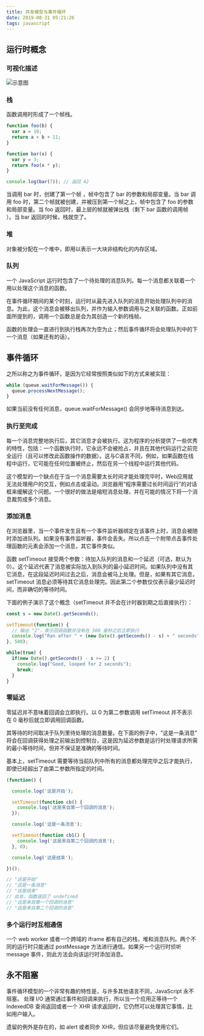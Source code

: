 ```yaml
---
title: 并发模型与事件循环
date: 2019-08-31 05:21:26
tags: javascript
---
```

## 运行时概念

### 可视化描述

![示意图](https://developer.mozilla.org/files/4617/default.svg "示意图")

### 栈

函数调用时形成了一个帧栈。

``` javascript
function foo(b) {
  var a = 10;
  return a + b + 11;
}

function bar(x) {
  var y = 3;
  return foo(x * y);
}

console.log(bar(7)); // 返回 42
```

当调用 bar 时，创建了第一个帧 ，帧中包含了 bar 的参数和局部变量。当 bar 调用 foo 时，第二个帧就被创建，并被压到第一个帧之上，帧中包含了 foo 的参数和局部变量。当 foo 返回时，最上层的帧就被弹出栈（剩下 bar 函数的调用帧 ）。当 bar 返回的时候，栈就空了。

### 堆

对象被分配在一个堆中，即用以表示一大块非结构化的内存区域。

### 队列

一个 JavaScript 运行时包含了一个待处理的消息队列。每一个消息都关联着一个用以处理这个消息的函数。

在事件循环期间的某个时刻，运行时从最先进入队列的消息开始处理队列中的消息。为此，这个消息会被移出队列，并作为输入参数调用与之关联的函数。正如前面所提到的，调用一个函数总是会为其创造一个新的栈帧。

函数的处理会一直进行到执行栈再次为空为止；然后事件循环将会处理队列中的下一个消息（如果还有的话）。

## 事件循环

之所以称之为事件循环，是因为它经常按照类似如下的方式来被实现：

``` javascript
while (queue.waitForMessage()) {
  queue.processNextMessage();
}
```

如果当前没有任何消息，queue.waitForMessage() 会同步地等待消息到达。

### 执行至完成

每一个消息完整地执行后，其它消息才会被执行。这为程序的分析提供了一些优秀的特性，包括：一个函数执行时，它永远不会被抢占，并且在其他代码运行之前完全运行（且可以修改此函数操作的数据）。这与C语言不同，例如，如果函数在线程中运行，它可能在任何位置被终止，然后在另一个线程中运行其他代码。

这个模型的一个缺点在于当一个消息需要太长时间才能处理完毕时，Web应用就无法处理用户的交互，例如点击或滚动。浏览器用“程序需要过长时间运行”的对话框来缓解这个问题。一个很好的做法是缩短消息处理，并在可能的情况下将一个消息裁剪成多个消息。

### 添加消息

在浏览器里，当一个事件发生且有一个事件监听器绑定在该事件上时，消息会被随时添加进队列。如果没有事件监听器，事件会丢失。所以点击一个附带点击事件处理函数的元素会添加一个消息，其它事件类似。

函数 setTimeout 接受两个参数：待加入队列的消息和一个延迟（可选，默认为 0）。这个延迟代表了消息被实际加入到队列的最小延迟时间。如果队列中没有其它消息，在这段延迟时间过去之后，消息会被马上处理。但是，如果有其它消息，setTimeout 消息必须等待其它消息处理完。因此第二个参数仅仅表示最少延迟时间，而非确切的等待时间。

下面的例子演示了这个概念（setTimeout 并不会在计时器到期之后直接执行）：

``` javascript
const s = new Date().getSeconds();

setTimeout(function() {
  // 输出 "2"，表示回调函数并没有在 500 毫秒之后立即执行
  console.log("Ran after " + (new Date().getSeconds() - s) + " seconds");
}, 500);

while(true) {
  if(new Date().getSeconds() - s >= 2) {
    console.log("Good, looped for 2 seconds");
    break;
  }
}
```

### 零延迟

零延迟并不意味着回调会立即执行。以 0 为第二参数调用 setTimeout 并不表示在 0 毫秒后就立即调用回调函数。

其等待的时间取决于队列里待处理的消息数量。在下面的例子中，"这是一条消息" 将会在回调获得处理之前输出到控制台，这是因为延迟参数是运行时处理请求所需的最小等待时间，但并不保证是准确的等待时间。

基本上，setTimeout 需要等待当前队列中所有的消息都处理完毕之后才能执行，即使已经超出了由第二参数所指定的时间。

``` javascript
(function() {

  console.log('这是开始');

  setTimeout(function cb() {
    console.log('这是来自第一个回调的消息');
  });

  console.log('这是一条消息');

  setTimeout(function cb1() {
    console.log('这是来自第二个回调的消息');
  }, 0);

  console.log('这是结束');

})();

// "这是开始"
// "这是一条消息"
// "这是结束"
// 此处，函数返回了 undefined
// "这是来自第一个回调的消息"
// "这是来自第二个回调的消息"
```

### 多个运行时互相通信

一个 web worker 或者一个跨域的 iframe 都有自己的栈，堆和消息队列。两个不同的运行时只能通过 postMessage 方法进行通信。如果另一个运行时侦听 message 事件，则此方法会向该运行时添加消息。

## 永不阻塞

事件循环模型的一个非常有趣的特性是，与许多其他语言不同，JavaScript 永不阻塞。 处理 I/O 通常通过事件和回调来执行，所以当一个应用正等待一个 IndexedDB 查询返回或者一个 XHR 请求返回时，它仍然可以处理其它事情，比如用户输入。

遗留的例外是存在的，如 alert 或者同步 XHR，但应该尽量避免使用它们。
